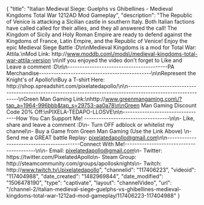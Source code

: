 {
    "title": "Italian Medieval Siege: Guelphs vs Ghibellines - Medieval Kingdoms Total War 1212AD Mod Gameplay",
    "description": "The Republic of Venice is attacking a Sicilian castle in southern Italy.  Both Italian factions have called called for their allies, and they all answered the call!  The Kingdom of Sicily and Holy Roman Empire are ready to defend against the Kingdoms of France, Latin Empire, and the Republic of Venice!  Enjoy the epic Medieval Siege Battle :D\n\nMedieval Kingdoms is a mod for Total War: Attila.\nMod Link: http:\/\/www.moddb.com\/mods\/medieval-kingdoms-total-war-attila-version \n\nIf you enjoyed the video don't forget to Like and Leave a comment :D\n\n-----------------------------------------PA Merchandise----------------------------------------------\n\nRepresent the Knight's of Apollo!\nBuy a T-shirt Here: http:\/\/shop.spreadshirt.com\/pixelatedapollo\/\n\n---------------------------------------------------------------------------------------------------------------\nGreen Man Gaming Link:\nhttp:\/\/www.greenmangaming.com\/?tap_a=1964-996bbb&tap_s=29753-aa0a78\n\nGreen Man Gaming Discount Code 20% Off:\nPIXELA-TEDAPO-LLOSVE\n\n----------------------------------How You Can Support Me! -----------------------------------\n\n- Like, share and leave a comment :D\n- Turn OFF adblock or whitelist my channel\n- Buy a Game from Green Man Gaming (Use the Link Above) \n- Send me a GREAT battle Replay: pixelatedapollo@gmail.com\n\n------------------------------------------Connect With Me!-----------------------------------------\n\n- Email: pixelatedapollo@gmail.com\n- Twitter: https:\/\/twitter.com\/PixelatedApollo\n- Steam Group:  http:\/\/steamcommunity.com\/groups\/apollosknights\n- Twitch: http:\/\/www.twitch.tv\/pixelatedapollo",
    "channelid": "117406223",
    "videoid": "117404988",
    "date_created": "1482969844",
    "date_modified": "1506478190",
    "type": "captivate",
    "layout": "channelVideo",
    "url": "\/channel-2\/italian-medieval-siege-guelphs-vs-ghibellines-medieval-kingdoms-total-war-1212ad-mod-gameplay\/117406223-117404988"
}